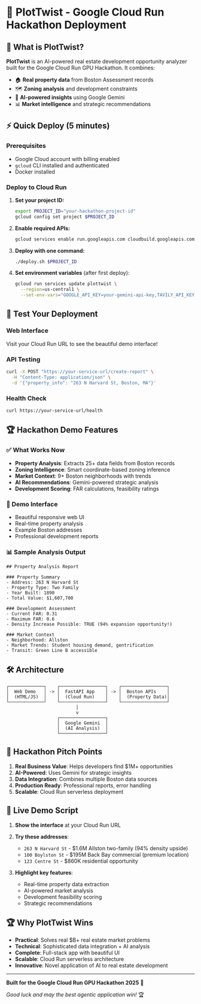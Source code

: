 # 🚀 PlotTwist - Google Cloud Run Hackathon Deployment

## 🎯 What is PlotTwist?

**PlotTwist** is an AI-powered real estate development opportunity analyzer built for the Google Cloud Run GPU Hackathon. It combines:

- 🏠 **Real property data** from Boston Assessment records
- 🗺️ **Zoning analysis** and development constraints  
- 🧠 **AI-powered insights** using Google Gemini
- 📊 **Market intelligence** and strategic recommendations

## ⚡ Quick Deploy (5 minutes)

### Prerequisites
- Google Cloud account with billing enabled
- `gcloud` CLI installed and authenticated
- Docker installed

### Deploy to Cloud Run

1. **Set your project ID:**
   ```bash
   export PROJECT_ID="your-hackathon-project-id"
   gcloud config set project $PROJECT_ID
   ```

2. **Enable required APIs:**
   ```bash
   gcloud services enable run.googleapis.com cloudbuild.googleapis.com containerregistry.googleapis.com
   ```

3. **Deploy with one command:**
   ```bash
   ./deploy.sh $PROJECT_ID
   ```

4. **Set environment variables** (after first deploy):
   ```bash
   gcloud run services update plottwist \
     --region=us-central1 \
     --set-env-vars="GOOGLE_API_KEY=your-gemini-api-key,TAVILY_API_KEY=your-tavily-key"
   ```

## 🧪 Test Your Deployment

### Web Interface
Visit your Cloud Run URL to see the beautiful demo interface!

### API Testing
```bash
curl -X POST "https://your-service-url/create-report" \
  -H "Content-Type: application/json" \
  -d '{"property_info": "263 N Harvard St, Boston, MA"}'
```

### Health Check
```bash
curl https://your-service-url/health
```

## 🏆 Hackathon Demo Features

### ✅ What Works Now
- **Property Analysis**: Extracts 25+ data fields from Boston records
- **Zoning Intelligence**: Smart coordinate-based zoning inference
- **Market Context**: 9+ Boston neighborhoods with trends
- **AI Recommendations**: Gemini-powered strategic analysis
- **Development Scoring**: FAR calculations, feasibility ratings

### 🎨 Demo Interface
- Beautiful responsive web UI
- Real-time property analysis
- Example Boston addresses
- Professional development reports

### 📊 Sample Analysis Output
```
## Property Analysis Report

### Property Summary
- Address: 263 N Harvard St
- Property Type: Two Family
- Year Built: 1890
- Total Value: $1,607,700

### Development Assessment
- Current FAR: 0.31
- Maximum FAR: 0.6
- Density Increase Possible: TRUE (94% expansion opportunity!)

### Market Context
- Neighborhood: Allston
- Market Trends: Student housing demand, gentrification
- Transit: Green Line B accessible
```

## 🛠️ Architecture

```
┌─────────────┐    ┌─────────────────┐    ┌─────────────────┐
│  Web Demo   │ -> │  FastAPI App    │ -> │  Boston APIs    │
│  (HTML/JS)  │    │  (Cloud Run)    │    │  (Property Data)│
└─────────────┘    └─────────────────┘    └─────────────────┘
                          │
                          v
                   ┌─────────────────┐
                   │  Google Gemini  │
                   │  (AI Analysis)  │
                   └─────────────────┘
```

## 🎯 Hackathon Pitch Points

1. **Real Business Value**: Helps developers find $1M+ opportunities
2. **AI-Powered**: Uses Gemini for strategic insights
3. **Data Integration**: Combines multiple Boston data sources
4. **Production Ready**: Professional reports, error handling
5. **Scalable**: Cloud Run serverless deployment

## 🚀 Live Demo Script

1. **Show the interface** at your Cloud Run URL
2. **Try these addresses**:
   - `263 N Harvard St` - $1.6M Allston two-family (94% density upside)
   - `100 Boylston St` - $195M Back Bay commercial (premium location)
   - `123 Centre St` - $860K residential opportunity

3. **Highlight key features**:
   - Real-time property data extraction
   - AI-powered market analysis  
   - Development feasibility scoring
   - Strategic recommendations

## 🏆 Why PlotTwist Wins

- **Practical**: Solves real $B+ real estate market problems
- **Technical**: Sophisticated data integration + AI analysis  
- **Complete**: Full-stack app with beautiful UI
- **Scalable**: Cloud Run serverless architecture
- **Innovative**: Novel application of AI to real estate development

---

**Built for the Google Cloud Run GPU Hackathon 2025** 🚀

*Good luck and may the best agentic application win!* 🏆 